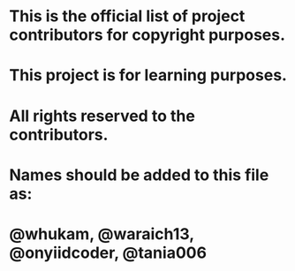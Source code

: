 # This is the official list of project contributors for copyright purposes.
# This project is for learning purposes.
# All rights reserved to the contributors.
# Names should be added to this file as:
# @whukam, @waraich13, @onyiidcoder, @tania006


